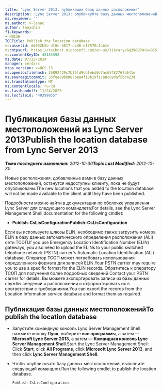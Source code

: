 ```yaml
---
title: 'Lync Server 2013: публикация базы данных расположения'
description: 'Lync Server 2013: опубликуйте базу данных местоположений.'
ms.reviewer: ''
ms.author: v-lanac
author: lanachin
f1.keywords:
- NOCSH
TOCTitle: Publish the location database
ms:assetid: dd032b5b-df0e-4017-ac46-e17570c1ab1e
ms:mtpsurl: https://technet.microsoft.com/en-us/library/Gg398974(v=OCS.15)
ms:contentKeyID: 48185598
ms.date: 07/23/2014
manager: serdars
mtps_version: v=OCS.15
ms.openlocfilehash: 26892429c7bf5fd9cbfebd0d7ac62482767a541e
ms.sourcegitcommit: 36fee89bb887bea4f18b19f17a8c69daf5bc423d
ms.translationtype: MT
ms.contentlocale: ru-RU
ms.lasthandoff: 11/24/2020
ms.locfileid: "49399055"
---
```

# <a name="publish-the-location-database-from-lync-server-2013"></a><span data-ttu-id="fd50d-103">Публикация базы данных местоположений из Lync Server 2013</span><span class="sxs-lookup"><span data-stu-id="fd50d-103">Publish the location database from Lync Server 2013</span></span>

<div data-xmlns="http://www.w3.org/1999/xhtml">

<div class="topic" data-xmlns="http://www.w3.org/1999/xhtml" data-msxsl="urn:schemas-microsoft-com:xslt" data-cs="https://msdn.microsoft.com/">

<div data-asp="https://msdn2.microsoft.com/asp">



</div>

<div id="mainSection">

<div id="mainBody"><span data-ttu-id="fd50d-104">

<span> </span></span><span class="sxs-lookup"><span data-stu-id="fd50d-104">

<span> </span></span></span>

<span data-ttu-id="fd50d-105">_**Тема последнего изменения:** 2012-10-30_</span><span class="sxs-lookup"><span data-stu-id="fd50d-105">_**Topic Last Modified:** 2012-10-30_</span></span>

<span data-ttu-id="fd50d-106">Новые расположения, добавленные вами в базу данных местоположений, останутся недоступны клиенту, пока не будут опубликованы.</span><span class="sxs-lookup"><span data-stu-id="fd50d-106">The new locations that you added to the location database will not be made available to the client until they have been published.</span></span>

<span data-ttu-id="fd50d-107">Подробности можно найти в документации по оболочке управления Lync Server для следующего командлета:</span><span class="sxs-lookup"><span data-stu-id="fd50d-107">For details, see the Lync Server Management Shell documentation for the following cmdlet:</span></span>

  - <span data-ttu-id="fd50d-108">**Publish-CsLisConfiguration**</span><span class="sxs-lookup"><span data-stu-id="fd50d-108">**Publish-CsLisConfiguration**</span></span>

<span data-ttu-id="fd50d-109">Если вы используете шлюзы ELIN, необходимо также загрузить номера ELIN в базу данных автоматического определения расположения (ALI) сети ТСОП.</span><span class="sxs-lookup"><span data-stu-id="fd50d-109">If you use Emergency Location Identification Number (ELIN) gateways, you also need to upload the ELINs to your public switched telephone network (PSTN) carrier's Automatic Location Identification (ALI) database.</span></span> <span data-ttu-id="fd50d-110">Оператор ТСОП может потребовать использования определенного формата для записей ELIN.</span><span class="sxs-lookup"><span data-stu-id="fd50d-110">Your PSTN carrier may require you to use a specific format for the ELIN records.</span></span> <span data-ttu-id="fd50d-111">Обратитесь к оператору ТСОП для получения более подробных сведений.</span><span class="sxs-lookup"><span data-stu-id="fd50d-111">Contact your PSTN carrier for details.</span></span> <span data-ttu-id="fd50d-112">Вы можете экспортировать записи из базы данных службы сведений о расположении и отформатировать их в соответствии с требованиями.</span><span class="sxs-lookup"><span data-stu-id="fd50d-112">You can export the records from the Location Information service database and format them as required.</span></span>

<div>

## <a name="to-publish-the-location-database"></a><span data-ttu-id="fd50d-113">Публикация базы данных местоположений</span><span class="sxs-lookup"><span data-stu-id="fd50d-113">To publish the location database</span></span>

  - <span data-ttu-id="fd50d-114">Запустите командную консоль Lync Server Management Shell: нажмите кнопку **Пуск**, выберите **все программы**, а затем — **Microsoft Lync Server 2013**, а затем — **Командная консоль Lync Server Management Shell**.</span><span class="sxs-lookup"><span data-stu-id="fd50d-114">Start the Lync Server Management Shell: Click **Start**, click **All Programs**, click **Microsoft Lync Server 2013**, and then click **Lync Server Management Shell**.</span></span>

  - <span data-ttu-id="fd50d-115">Чтобы опубликовать базу данных местоположений, выполните следующий командлет.</span><span class="sxs-lookup"><span data-stu-id="fd50d-115">Run the following cmdlet to publish the location database.</span></span>
    
        Publish-CsLisConfiguration

<span data-ttu-id="fd50d-116"></div>

</div>

<span> </span>

</div>

</div>

</span><span class="sxs-lookup"><span data-stu-id="fd50d-116"></div>

</div>

<span> </span>

</div>

</div>

</span></span></div>

